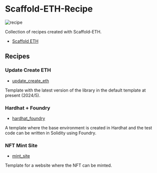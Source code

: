 # Scaffold-ETH-Recipe

![recipe](https://github.com/cardene777/Scaffold-ETH-Recipe/assets/61857866/8e3ba61c-0f5c-421a-af1a-ed35b4695901)

Collection of recipes created with Scaffold-ETH.

- [Scaffold ETH](https://docs.scaffoldeth.io/)

## Recipes

### Update Create ETH

- [update_create_eth](https://github.com/cardene777/Scaffold-ETH-Recipe/tree/develop/packages/update_create_eth)

Template with the latest version of the library in the default template at present (2024/5).

### Hardhat + Foundry

- [hardhat_foundry](./docs/hardhat_foundry.md)

A template where the base environment is created in Hardhat and the test code can be written in Solidity using Foundry.

### NFT Mint Site

- [mint_site](https://github.com/cardene777/Scaffold-ETH-Recipe/tree/develop/packages/mint_site)

Template for a website where the NFT can be minted.
